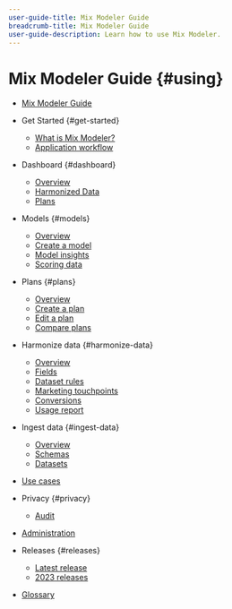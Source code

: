 ```yaml
---
user-guide-title: Mix Modeler Guide
breadcrumb-title: Mix Modeler Guide
user-guide-description: Learn how to use Mix Modeler.
---
```


# Mix Modeler Guide {#using}

+ [Mix Modeler Guide](overview.md)

+ Get Started {#get-started}
  + [What is Mix Modeler?](get-started/about.md)
  + [Application workflow](get-started/workflow.md)

+ Dashboard {#dashboard}
  + [Overview](dashboard/overview.md)
  + [Harmonized Data](dashboard/harmonized-data.md)
  + [Plans](dashboard/plans.md)

+ Models {#models}
  + [Overview](models/overview.md)
  + [Create a model](models/create.md)
  + [Model insights](models/insights.md)
  + [Scoring data](models/scoring-data.md)
  
+ Plans {#plans}
  + [Overview](plans/overview.md)
  + [Create a plan](plans/create.md)
  + [Edit a plan](plans/edit.md)
  + [Compare plans](plans/compare.md)
  
+ Harmonize data {#harmonize-data}
  + [Overview](harmonize-data/overview.md)
  + [Fields](harmonize-data/fields.md)
  + [Dataset rules](harmonize-data/dataset-rules.md)
  + [Marketing touchpoints](harmonize-data/marketing-touchpoints.md)
  + [Conversions](harmonize-data/conversions.md)
  + [Usage report](harmonize-data/usage-report.md)

+ Ingest data {#ingest-data}
  + [Overview](ingest-data/overview.md)
  + [Schemas](ingest-data/schemas.md)
  + [Datasets](ingest-data/datasets.md)

+ [Use cases](use-cases.md)

+ Privacy {#privacy}
  + [Audit](privacy/audit.md)

+ [Administration](administration.md)

+ Releases {#releases}
  + [Latest release](releases/latest.md)
  + [2023 releases](releases/2023.md)

+ [Glossary](glossary.md)
